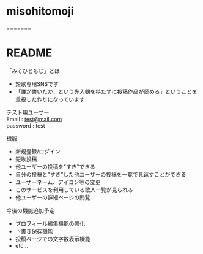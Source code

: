 # misohitomoji
=======
# README

「みそひともじ」とは

- 短歌専用SNSです  
- 「誰が書いたか、という先入観を持たずに投稿作品が読める」ということを重視した作りになっています  

テスト用ユーザー  
Email : test@mail.com  
password : test  

機能

- 新規登録/ログイン  
- 短歌投稿  
- 他ユーザーの投稿を"すき"できる  
- 自分の投稿と"すき"した他ユーザーの投稿を一覧で見返すことができる  
- ユーザーネーム、アイコン等の変更  
- このサービスを利用している歌人一覧が見られる  
- 他ユーザーの詳細ページの閲覧  

今後の機能追加予定

- プロフィール編集機能の強化  
- 下書き保存機能  
- 投稿ページでの文字数表示機能  
- etc...  
